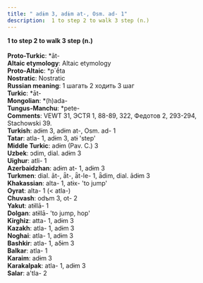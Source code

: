 ```yaml
---
title: " adɨm 3, adɨm at-, Osm. ad- 1"
description:  1 to step 2 to walk 3 step (n.)
---
```

<p data-pagefind-weight="0.5">
<strong> 1 to step 2 to walk 3 step (n.)</strong><br><br>
<strong>Proto-Turkic</strong>:  *āt-<br>
<strong>Altaic etymology</strong>:  Altaic etymology<br>
<strong> Proto-Altaic</strong>:  *p`ḗta<br>
<strong>Nostratic</strong>:  Nostratic<br>
<strong>Russian meaning</strong>:  1 шагать 2 ходить 3 шаг<br>
<strong>Turkic</strong>:  *āt-<br>
<strong>Mongolian</strong>:  *(h)ada-<br>
<strong>Tungus-Manchu</strong>:  *pete-<br>
<strong>Comments</strong>:  VEWT 31, ЭСТЯ 1, 88-89, 322, Федотов 2, 293-294, Stachowski 39.<br>
<strong>Turkish</strong>:  adɨm 3, adɨm at-, Osm. ad- 1<br>
<strong>Tatar</strong>:  atla- 1, adɨm 3, atɨ 'step'<br>
<strong>Middle Turkic</strong>:  adɨm (Pav. C.) 3<br>
<strong>Uzbek</strong>:  ɔdim, dial. adɨm 3<br>
<strong>Uighur</strong>:  atli- 1<br>
<strong>Azerbaidzhan</strong>:  adɨm at- 1, adɨm 3<br>
<strong>Turkmen</strong>:  dial. āt-, ǟt-, ǟt-le- 1, ǟdim, dial. ādɨm 3<br>
<strong>Khakassian</strong>:  alta- 1, atɨx- 'to jump'<br>
<strong>Oyrat</strong>:  alta- 1 (< atla-)<br>
<strong>Chuvash</strong>:  odъm 3, ot- 2<br>
<strong>Yakut</strong>:  atɨllā- 1<br>
<strong>Dolgan</strong>:  atɨllā- 'to jump, hop'<br>
<strong>Kirghiz</strong>:  atta- 1, adɨm 3<br>
<strong>Kazakh</strong>:  atla- 1, adɨm 3<br>
<strong>Noghai</strong>:  atla- 1, adɨm 3<br>
<strong>Bashkir</strong>:  atla- 1, aδɨm 3<br>
<strong>Balkar</strong>:  atla- 1<br>
<strong>Karaim</strong>:  adɨm 3<br>
<strong>Karakalpak</strong>:  atla- 1, adɨm 3<br>
<strong>Salar</strong>:  a'tla- 2<br>

</p>
